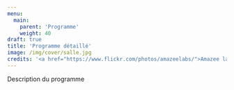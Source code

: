 ```yaml
---
menu:
  main:
    parent: 'Programme'
    weight: 40
draft: true
title: 'Programme détaillé'
image: /img/cover/salle.jpg
credits: '<a href="https://www.flickr.com/photos/amazeelabs/">Amazee labs</a> CC BY-NC-SA 2.0'
---
```


Description du programme
